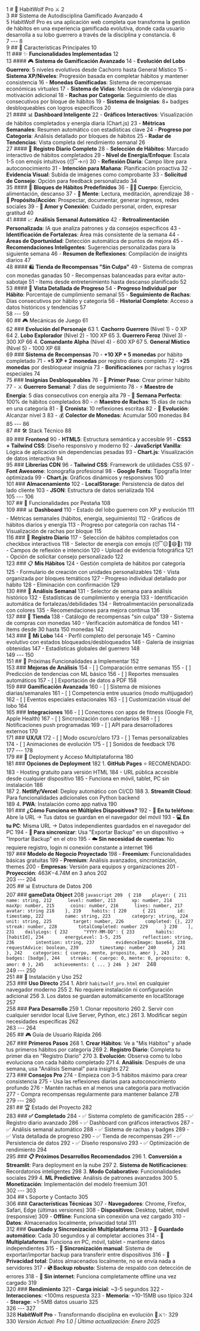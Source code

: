 1	# 🐺 HabitWolf Pro ⚔️
     2	
     3	## Sistema de Autodisciplina Gamificado Avanzado
     4	
     5	HabitWolf Pro es una aplicación web completa que transforma la gestión de hábitos en una experiencia gamificada evolutiva, donde cada usuario desarrolla a su lobo guerrero a través de la disciplina y constancia.
     6	
     7	---
     8	
     9	## 🚀 Características Principales
    10	
    11	### ✨ **Funcionalidades Implementadas**
    12	
    13	#### 🎮 **Sistema de Gamificación Avanzado**
    14	- **Evolución del Lobo Guerrero**: 5 niveles evolutivos desde Cachorro hasta General Místico
    15	- **Sistema XP/Niveles**: Progresión basada en completar hábitos y mantener consistencia
    16	- **Monedas Gamificadas**: Sistema de recompensas económicas virtuales
    17	- **Sistema de Vidas**: Mecánica de vida/energía para motivación adicional
    18	- **Rachas por Categoría**: Seguimiento de días consecutivos por bloque de hábitos
    19	- **Sistema de Insignias**: 8+ badges desbloqueables con logros específicos
    20	
    21	#### 📊 **Dashboard Inteligente**
    22	- **Gráficos Interactivos**: Visualización de hábitos completados y energía diaria (Chart.js)
    23	- **Métricas Semanales**: Resumen automático con estadísticas clave
    24	- **Progreso por Categoría**: Análisis detallado por bloques de hábitos
    25	- **Radar de Tendencias**: Vista completa del rendimiento semanal
    26	
    27	#### 📝 **Registro Diario Completo**
    28	- **Selección de Hábitos**: Marcado interactivo de hábitos completados
    29	- **Nivel de Energía/Enfoque**: Escala 1-5 con emojis intuitivos (😴→🔥)
    30	- **Reflexión Diaria**: Campo libre para autoconocimiento
    31	- **Intención para Mañana**: Planificación proactiva
    32	- **Evidencia Visual**: Subida de imágenes como comprobante
    33	- **Solicitud de Consejo**: Opción para feedback personalizado
    34	
    35	#### 🎯 **Bloques de Hábitos Predefinidos**
    36	- **🏃‍♂️ Cuerpo**: Ejercicio, alimentación, descanso
    37	- **🧠 Mente**: Lectura, meditación, aprendizaje
    38	- **🎯 Propósito/Acción**: Prospectar, documentar, generar ingresos, redes sociales
    39	- **💖 Amor y Conexión**: Cuidado personal, orden, expresar gratitud
    40	
    41	#### 📈 **Análisis Semanal Automático**
    42	- **Retroalimentación Personalizada**: IA que analiza patrones y da consejos específicos
    43	- **Identificación de Fortalezas**: Área más consistente de la semana
    44	- **Áreas de Oportunidad**: Detección automática de puntos de mejora
    45	- **Recomendaciones Inteligentes**: Sugerencias personalizadas para la siguiente semana
    46	- **Resumen de Reflexiones**: Compilación de insights diarios
    47	
    48	#### 🛍️ **Tienda de Recompensas "Sin Culpa"**
    49	- Sistema de compras con monedas ganadas
    50	- Recompensas balanceadas para evitar auto-sabotaje
    51	- Items desde entretenimiento hasta descanso planificado
    52	
    53	#### 📱 **Vista Detallada de Progreso**
    54	- **Progreso Individual por Hábito**: Porcentaje de cumplimiento semanal
    55	- **Seguimiento de Rachas**: Días consecutivos por hábito y categoría
    56	- **Historial Completo**: Acceso a datos históricos y tendencias
    57	
    58	---
    59	
    60	## 🎮 Mecánicas de Juego
    61	
    62	### **Evolución del Personaje**
    63	1. **Cachorro Guerrero** (Nivel 1) - 0 XP
    64	2. **Lobo Explorador** (Nivel 2) - 100 XP
    65	3. **Guerrero Feroz** (Nivel 3) - 300 XP
    66	4. **Comandante Alpha** (Nivel 4) - 600 XP
    67	5. **General Místico** (Nivel 5) - 1000 XP
    68	
    69	### **Sistema de Recompensas**
    70	- **+10 XP + 5 monedas** por hábito completado
    71	- **+5 XP + 2 monedas** por registro diario completo
    72	- **+25 monedas** por desbloquear insignia
    73	- **Bonificaciones** por rachas y logros especiales
    74	
    75	### **Insignias Desbloqueables**
    76	- 🌱 **Primer Paso**: Crear primer hábito
    77	- ⚔️ **Guerrero Semanal**: 7 días de seguimiento
    78	- ⚡ **Maestro de Energía**: 5 días consecutivos con energía alta
    79	- 👑 **Semana Perfecta**: 100% de hábitos completados
    80	- 🔥 **Maestro de Rachas**: 15 días de racha en una categoría
    81	- 📖 **Cronista**: 10 reflexiones escritas
    82	- 🌟 **Evolución**: Alcanzar nivel 3
    83	- 💰 **Colector de Monedas**: Acumular 500 monedas
    84	
    85	---
    86	
    87	## 🛠️ Stack Técnico
    88	
    89	### **Frontend**
    90	- **HTML5**: Estructura semántica y accesible
    91	- **CSS3 + Tailwind CSS**: Diseño responsivo y moderno
    92	- **JavaScript Vanilla**: Lógica de aplicación sin dependencias pesadas
    93	- **Chart.js**: Visualización de datos interactiva
    94	
    95	### **Librerías CDN**
    96	- **Tailwind CSS**: Framework de utilidades CSS
    97	- **Font Awesome**: Iconografía profesional
    98	- **Google Fonts**: Tipografía Inter optimizada
    99	- **Chart.js**: Gráficos dinámicos y responsivos
   100	
   101	### **Almacenamiento**
   102	- **LocalStorage**: Persistencia de datos del lado cliente
   103	- **JSON**: Estructura de datos serializada
   104	
   105	---
   106	
   107	## 📱 Funcionalidades por Pestaña
   108	
   109	### 📊 **Dashboard**
   110	- Estado del lobo guerrero con XP y evolución
   111	- Métricas semanales (hábitos, energía, seguimiento)
   112	- Gráficos de hábitos diarios y energía
   113	- Progreso por categoría con rachas
   114	- Visualización de rachas por bloque
   115	
   116	### 📝 **Registro Diario**
   117	- Selección de hábitos completados con checkbox interactivos
   118	- Selector de energía con emojis (😴😐🙂😄🔥)
   119	- Campos de reflexión e intención
   120	- Upload de evidencia fotográfica
   121	- Opción de solicitar consejo personalizado
   122	
   123	### 📋 **Mis Hábitos**
   124	- Gestión completa de hábitos por categoría
   125	- Formulario de creación con unidades personalizables
   126	- Vista organizada por bloques temáticos
   127	- Progreso individual detallado por hábito
   128	- Eliminación con confirmación
   129	
   130	### 🧠 **Análisis Semanal**
   131	- Selector de semana para análisis histórico
   132	- Estadísticas de cumplimiento y energía
   133	- Identificación automática de fortalezas/debilidades
   134	- Retroalimentación personalizada con colores
   135	- Recomendaciones para mejora continua
   136	
   137	### 🛒 **Tienda**
   138	- Catálogo de recompensas "sin culpa"
   139	- Sistema de compras con monedas
   140	- Verificación automática de fondos
   141	- Items desde 30 hasta 150 monedas
   142	
   143	### 👤 **Mi Lobo**
   144	- Perfil completo del personaje
   145	- Camino evolutivo con estados bloqueados/desbloqueados
   146	- Galería de insignias obtenidas
   147	- Estadísticas globales del guerrero
   148	
   149	---
   150	
   151	## 🎯 Próximas Funcionalidades a Implementar
   152	
   153	### **Mejoras de Análisis**
   154	- [ ] Comparación entre semanas
   155	- [ ] Predicción de tendencias con ML básico
   156	- [ ] Reportes mensuales automáticos
   157	- [ ] Exportación de datos a PDF
   158	
   159	### **Gamificación Avanzada**
   160	- [ ] Sistema de misiones diarias/semanales
   161	- [ ] Competencia entre usuarios (modo multijugador)
   162	- [ ] Eventos especiales estacionales
   163	- [ ] Customización visual del lobo
   164	
   165	### **Integraciones**
   166	- [ ] Conectores con apps de fitness (Google Fit, Apple Health)
   167	- [ ] Sincronización con calendarios
   168	- [ ] Notificaciones push programadas
   169	- [ ] API para desarrolladores externos
   170	
   171	### **UX/UI**
   172	- [ ] Modo oscuro/claro
   173	- [ ] Temas personalizables
   174	- [ ] Animaciones de evolución
   175	- [ ] Sonidos de feedback
   176	
   177	---
   178	
   179	## 🚀 Deployment y Acceso Multiplataforma
   180	
   181	### **Opciones de Deployment**
   182	1. **GitHub Pages** ⭐ RECOMENDADO: 
   183	   - Hosting gratuito para versión HTML
   184	   - URL pública accesible desde cualquier dispositivo
   185	   - Funciona en móvil, tablet, PC sin instalación
   186	   
   187	2. **Netlify/Vercel**: Deploy automático con CI/CD
   188	3. **Streamlit Cloud**: Para funcionalidades adicionales con Python backend  
   189	4. **PWA**: Instalación como app nativa
   190	
   191	### **¿Cómo Funciona en Múltiples Dispositivos?**
   192	- **📱 En tu teléfono**: Abre la URL → Tus datos se guardan en el navegador del móvil
   193	- **💻 En tu PC**: Misma URL → Datos independientes guardados en el navegador del PC
   194	- **🔄 Para sincronizar**: Usa "Exportar Backup" en un dispositivo → "Importar Backup" en el otro
   195	- **☁️ Sin necesidad de cuentas**: No requiere registro, login ni conexión constante a internet
   196	
   197	### **Modelo de Negocio Proyectado**
   198	- **Freemium**: Funcionalidades básicas gratuitas
   199	- **Premium**: Análisis avanzados, sincronización, themes
   200	- **Empresas**: Versión para equipos y organizaciones
   201	- **Proyección**: $463K-$4.74M en 3 años
   202	
   203	---
   204	
   205	## 📊 Estructura de Datos
   206	
   207	### **gameData Object**
   208	```javascript
   209	{
   210	  player: {
   211	    name: string,
   212	    level: number,
   213	    xp: number,
   214	    maxXp: number,
   215	    coins: number,
   216	    lives: number,
   217	    avatar: string
   218	  },
   219	  habits: [
   220	    {
   221	      id: timestamp,
   222	      name: string,
   223	      category: string,
   224	      unit: string,
   225	      target: number,
   226	      completed: {},
   227	      streak: number,
   228	      totalCompleted: number
   229	    }
   230	  ],
   231	  dailyLogs: {
   232	    "YYYY-MM-DD": {
   233	      habits: [habitId],
   234	      energyLevel: 1-5,
   235	      reflection: string,
   236	      intention: string,
   237	      evidenceImage: base64,
   238	      requestAdvice: boolean,
   239	      timestamp: number
   240	    }
   241	  },
   242	  categories: { cuerpo, mente, proposito, amor },
   243	  badges: [badge],
   244	  streaks: { cuerpo: 0, mente: 0, proposito: 0, amor: 0 },
   245	  achievements: { ... }
   246	}
   247	```
   248	
   249	---
   250	
   251	## 🔧 Instalación y Uso
   252	
   253	### **Uso Directo**
   254	1. Abrir `habitwolf_pro.html` en cualquier navegador moderno
   255	2. No requiere instalación ni configuración adicional
   256	3. Los datos se guardan automáticamente en localStorage
   257	
   258	### **Para Desarrollo**
   259	1. Clonar repositorio
   260	2. Servir con cualquier servidor local (Live Server, Python, etc.)
   261	3. Modificar según necesidades específicas
   262	
   263	---
   264	
   265	## 🎮 Guía de Usuario Rápida
   266	
   267	### **Primeros Pasos**
   268	1. **Crear Hábitos**: Ve a "Mis Hábitos" y añade tus primeros hábitos por categoría
   269	2. **Registro Diario**: Completa tu primer día en "Registro Diario"
   270	3. **Evolución**: Observa como tu lobo evoluciona con cada hábito completado
   271	4. **Análisis**: Después de una semana, usa "Análisis Semanal" para insights
   272	
   273	### **Consejos Pro**
   274	- Empieza con 3-5 hábitos máximo para crear consistencia
   275	- Usa las reflexiones diarias para autoconocimiento profundo
   276	- Mantén rachas en al menos una categoría para motivación
   277	- Compra recompensas regularmente para mantener balance
   278	
   279	---
   280	
   281	## 🏆 Estado del Proyecto
   282	
   283	### **✅ Completado**
   284	- ✅ Sistema completo de gamificación
   285	- ✅ Registro diario avanzado
   286	- ✅ Dashboard con gráficos interactivos
   287	- ✅ Análisis semanal automático
   288	- ✅ Sistema de rachas y badges
   289	- ✅ Vista detallada de progreso
   290	- ✅ Tienda de recompensas
   291	- ✅ Persistencia de datos
   292	- ✅ Diseño responsivo
   293	- ✅ Optimización de rendimiento
   294	
   295	### **📋 Próximos Desarrollos Recomendados**
   296	1. **Conversión a Streamlit**: Para deployment en la nube
   297	2. **Sistema de Notificaciones**: Recordatorios inteligentes
   298	3. **Modo Colaborativo**: Funcionalidades sociales
   299	4. **ML Predictivo**: Análisis de patrones avanzados
   300	5. **Monetización**: Implementación del modelo freemium
   301	
   302	---
   303	
   304	## 📞 Soporte y Contacto
   305	
   306	### **Características Técnicas**
   307	- **Navegadores**: Chrome, Firefox, Safari, Edge (últimas versiones)
   308	- **Dispositivos**: Desktop, tablet, móvil (responsive)
   309	- **Offline**: Funciona sin conexión una vez cargado
   310	- **Datos**: Almacenados localmente, privacidad total
   311	
   312	### **Guardado y Sincronización Multiplataforma**
   313	- **💾 Guardado automático**: Cada 30 segundos y al completar acciones
   314	- **📱 Multiplataforma**: Funciona en PC, móvil, tablet - mantiene datos independientes
   315	- **🔄 Sincronización manual**: Sistema de exportar/importar backup para transferir entre dispositivos
   316	- **🔐 Privacidad total**: Datos almacenados localmente, no se envía nada a servidores
   317	- **💿 Backup robusto**: Sistema de respaldo con detección de errores
   318	- **🚀 Sin internet**: Funciona completamente offline una vez cargado
   319	
   320	### **Rendimiento**
   321	- **Carga inicial**: ~3-5 segundos
   322	- **Interacciones**: <100ms respuesta
   323	- **Memoria**: ~10-15MB uso típico
   324	- **Storage**: ~1-5MB datos usuario
   325	
   326	---
   327	
   328	**HabitWolf Pro** - Transformando disciplina en evolución 🐺⚔️✨
   329	
   330	*Versión Actual: Pro 1.0 | Última actualización: Enero 2025*